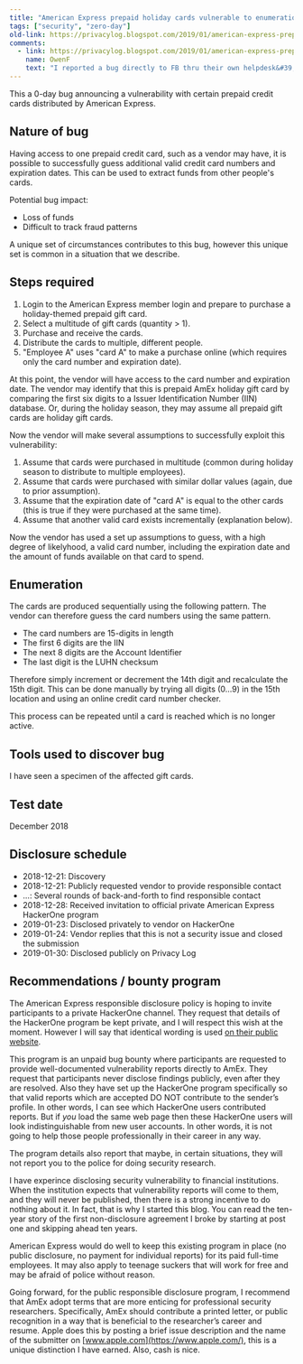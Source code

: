 ```yaml
---
title: "American Express prepaid holiday cards vulnerable to enumeration attack"
tags: ["security", "zero-day"]
old-link: https://privacylog.blogspot.com/2019/01/american-express-prepaid-holiday-cards.html
comments:
  - link: https://privacylog.blogspot.com/2019/01/american-express-prepaid-holiday-cards.html#comment-1088970075409704170
    name: OwenF
    text: "I reported a bug directly to FB thru their own helpdesk&#39;s &quot;paid&quot; bug-reporting system. They responded that it was a bug and they were going to fix it, but because they didn&#39;t consider it a &quot;security bug&quot; they decided not to pay me anything at all for filing disclosure.  &quot;Ethical Hacking&quot; is clearly just a scam perpetuated by capital interests with no interest in actually fixing their own shit."
---
```


This a 0-day bug announcing a vulnerability with certain prepaid credit cards distributed by American Express.

## Nature of bug

Having access to one prepaid credit card, such as a vendor may have, it is possible to successfully guess additional valid credit card numbers and expiration dates. This can be used to extract funds from other people's cards.

Potential bug impact:

- Loss of funds
- Difficult to track fraud patterns

A unique set of circumstances contributes to this bug, however this unique set is common in a situation that we describe.

## Steps required

1. Login to the American Express member login and prepare to purchase a holiday-themed prepaid gift card.
2. Select a multitude of gift cards (quantity > 1).
3. Purchase and receive the cards.
4. Distribute the cards to multiple, different people.
5. "Employee A" uses "card A" to make a purchase online (which requires only the card number and expiration date).

At this point, the vendor will have access to the card number and expiration date. The vendor may identify that this is prepaid AmEx holiday gift card by comparing the first six digits to a Issuer Identification Number (IIN) database. Or, during the holiday season, they may assume all prepaid gift cards are holiday gift cards.

Now the vendor will make several assumptions to successfully exploit this vulnerability:

1. Assume that cards were purchased in multitude (common during holiday season to distribute to multiple employees).
2. Assume that cards were purchased with similar dollar values (again, due to prior assumption).
3. Assume that the expiration date of "card A" is equal to the other cards (this is true if they were purchased at the same time).
4. Assume that another valid card exists incrementally (explanation below).

Now the vendor has used a set up assumptions to guess, with a high degree of likelyhood, a valid card number, including the expiration date and the amount of funds available on that card to spend.

## Enumeration

The cards are produced sequentially using the following pattern. The vendor can therefore guess the card numbers using the same pattern.

- The card numbers are 15-digits in length
- The first 6 digits are the IIN
- The next 8 digits are the Account Identifier
- The last digit is the LUHN checksum

Therefore simply increment or decrement the 14th digit and recalculate the 15th digit. This can be done manually by trying all digits (0…9) in the 15th location and using an online credit card number checker.

This process can be repeated until a card is reached which is no longer active.

## Tools used to discover bug

I have seen a specimen of the affected gift cards.

## Test date

December 2018

## Disclosure schedule

- 2018-12-21: Discovery
- 2018-12-21: Publicly requested vendor to provide responsible contact
- ...: Several rounds of back-and-forth to find responsible contact
- 2018-12-28: Received invitation to official private American Express HackerOne program
- 2019-01-23: Disclosed privately to vendor on HackerOne
- 2019-01-24: Vendor replies that this is not a security issue and closed the submission
- 2019-01-30: Disclosed publicly on Privacy Log

## Recommendations / bounty program

The American Express responsible disclosure policy is hoping to invite participants to a private HackerOne channel. They request that details of the HackerOne program be kept private, and I will respect this wish at the moment. However I will say that identical wording is used [on their public website](https://www.americanexpress.com/us/security-center/responsible-disclosure-policy/).

This program is an unpaid bug bounty where participants are requested to provide well-documented vulnerability reports directly to AmEx. They request that participants never disclose findings publicly, even after they are resolved. Also they have set up the HackerOne program specifically so that valid reports which are accepted DO NOT contribute to the sender’s profile. In other words, I can see which HackerOne users contributed reports. But if *you* load the same web page then these HackerOne users will look indistinguishable from new user accounts. In other words, it is not going to help those people  professionally in their career in any way.

The program details also report that maybe, in certain situations, they will not report you to the police for doing security research.

I have experince disclosing security vulnerability to financial institutions. When the institution expects that vulnerability reports will come to them, and they will never be published, then there is a strong incentive to do nothing about it. In fact, that is why I started this blog. You can read the ten-year story of the first non-disclosure agreement I broke by starting at post one and skipping ahead ten years.

American Express would do well to keep this existing program in place (no public disclosure, no payment for individual reports) for its paid full-time employees. It may also apply to teenage suckers that will work for free and may be afraid of police without reason.

Going forward, for the public responsible disclosure program, I recommend that AmEx adopt terms that are more enticing for professional security researchers. Specifically, AmEx should contribute a printed letter, or public recognition in a way that is beneficial to the researcher’s career and resume. Apple does this by posting a brief issue description and the name of the submitter on [www.apple.com](https://www.apple.com/), this is a unique distinction I have earned. Also, cash is nice.
